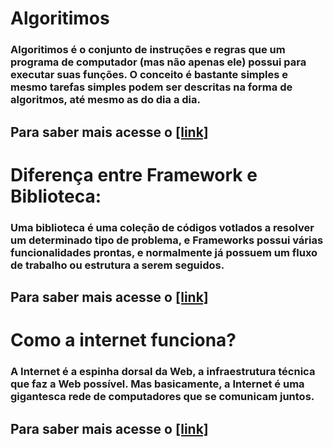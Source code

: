 

# Algoritimos

### Algoritimos é o conjunto de instruções e regras que um programa de computador (mas não apenas ele) possui para executar suas funções. O conceito é bastante simples e mesmo tarefas simples podem ser descritas na forma de algoritmos, até mesmo as do dia a dia.

## Para saber mais acesse o [[link]](https://tecnoblog.net/responde/o-que-e-algoritmo/)


# Diferença entre Framework e Biblioteca:


### Uma biblioteca é uma coleção de códigos votlados a resolver um determinado tipo de problema, e Frameworks possui várias funcionalidades prontas, e normalmente já possuem um fluxo de trabalho ou estrutura a serem seguidos. 

## Para saber mais acesse o [[link]](https://www.treinaweb.com.br/blog/qual-a-diferenca-entre-framework-e-biblioteca)



# Como a internet funciona?
### A Internet é a espinha dorsal da Web, a infraestrutura técnica que faz a Web possível. Mas basicamente, a Internet é uma gigantesca rede de computadores que se comunicam juntos.

## Para saber mais acesse o [[link]](https://developer.mozilla.org/pt-BR/docs/Learn/Common_questions/How_does_the_Internet_work)





